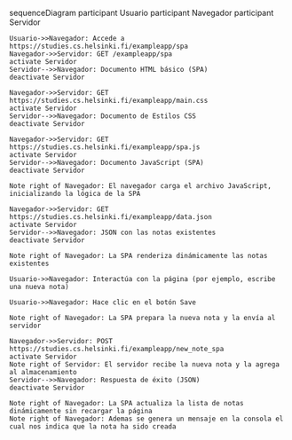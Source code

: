 sequenceDiagram
    participant Usuario
    participant Navegador
    participant Servidor

    Usuario->>Navegador: Accede a https://studies.cs.helsinki.fi/exampleapp/spa
    Navegador->>Servidor: GET /exampleapp/spa
    activate Servidor
    Servidor-->>Navegador: Documento HTML básico (SPA)
    deactivate Servidor

    Navegador->>Servidor: GET https://studies.cs.helsinki.fi/exampleapp/main.css
    activate Servidor
    Servidor-->>Navegador: Documento de Estilos CSS
    deactivate Servidor

    Navegador->>Servidor: GET https://studies.cs.helsinki.fi/exampleapp/spa.js
    activate Servidor
    Servidor-->>Navegador: Documento JavaScript (SPA)
    deactivate Servidor

    Note right of Navegador: El navegador carga el archivo JavaScript, inicializando la lógica de la SPA

    Navegador->>Servidor: GET https://studies.cs.helsinki.fi/exampleapp/data.json
    activate Servidor
    Servidor-->>Navegador: JSON con las notas existentes
    deactivate Servidor

    Note right of Navegador: La SPA renderiza dinámicamente las notas existentes

    Usuario->>Navegador: Interactúa con la página (por ejemplo, escribe una nueva nota)

    Usuario->>Navegador: Hace clic en el botón Save

    Note right of Navegador: La SPA prepara la nueva nota y la envía al servidor

    Navegador->>Servidor: POST https://studies.cs.helsinki.fi/exampleapp/new_note_spa
    activate Servidor
    Note right of Servidor: El servidor recibe la nueva nota y la agrega al almacenamiento
    Servidor-->>Navegador: Respuesta de éxito (JSON)
    deactivate Servidor

    Note right of Navegador: La SPA actualiza la lista de notas dinámicamente sin recargar la página
    Note right of Navegador: Ademas se genera un mensaje en la consola el cual nos indica que la nota ha sido creada